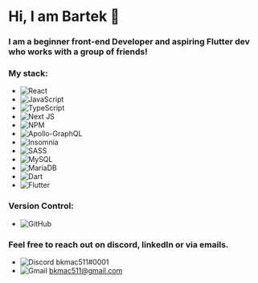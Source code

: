 # Hi, I am Bartek 👋
### I am a beginner front-end Developer and aspiring Flutter dev who works with a group of friends!

### My stack:
- ![React](https://img.shields.io/badge/react-%2320232a.svg?style=for-the-badge&logo=react&logoColor=%2361DAFB)
- ![JavaScript](https://img.shields.io/badge/javascript-%23323330.svg?style=for-the-badge&logo=javascript&logoColor=%23F7DF1E)
- ![TypeScript](https://img.shields.io/badge/typescript-%23007ACC.svg?style=for-the-badge&logo=typescript&logoColor=white)
- ![Next JS](https://img.shields.io/badge/Next-black?style=for-the-badge&logo=next.js&logoColor=white)
- ![NPM](https://img.shields.io/badge/NPM-%23000000.svg?style=for-the-badge&logo=npm&logoColor=white)
- ![Apollo-GraphQL](https://img.shields.io/badge/-ApolloGraphQL-311C87?style=for-the-badge&logo=apollo-graphql)
- ![Insomnia](https://img.shields.io/badge/Insomnia-black?style=for-the-badge&logo=insomnia&logoColor=5849BE)
- ![SASS](https://img.shields.io/badge/SASS-hotpink.svg?style=for-the-badge&logo=SASS&logoColor=white)
- ![MySQL](https://img.shields.io/badge/mysql-%2300f.svg?style=for-the-badge&logo=mysql&logoColor=white)
- ![MariaDB](https://img.shields.io/badge/MariaDB-003545?style=for-the-badge&logo=mariadb&logoColor=white)
- ![Dart](https://img.shields.io/badge/dart-%230175C2.svg?style=for-the-badge&logo=dart&logoColor=white)
- ![Flutter](https://img.shields.io/badge/Flutter-%2302569B.svg?style=for-the-badge&logo=Flutter&logoColor=white)

### Version Control:
- ![GitHub](https://img.shields.io/badge/github-%23121011.svg?style=for-the-badge&logo=github&logoColor=white)

### Feel free to reach out on discord, linkedIn or via emails.
- ![Discord](https://img.shields.io/badge/Discord-%235865F2.svg?style=for-the-badge&logo=discord&logoColor=white) bkmac511#0001
- ![Gmail](https://img.shields.io/badge/Gmail-D14836?style=for-the-badge&logo=gmail&logoColor=white) bkmac511@gmail.com
